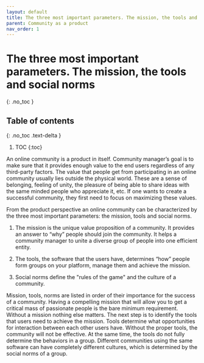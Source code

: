 ```yaml
---
layout: default
title: The three most important parameters. The mission, the tools and social norms
parent: Community as a product
nav_order: 1
---
```


# The three most important parameters. The mission, the tools and social norms
{: .no_toc }

## Table of contents
{: .no_toc .text-delta }

1. TOC
{:toc}

An online community is a product in itself. Community manager’s goal is to make sure that it provides enough value to the end users regardless of any third-party factors. The value that people get from participating in an online community usually lies outside the physical world. These are a sense of belonging, feeling of unity, the pleasure of being able to share ideas with the same minded people who appreciate it, etc. If one wants to create a successful community, they first need to focus on maximizing these values.

From the product perspective an online community can be characterized by the three most important parameters: the mission, tools and social norms.

1. The mission is the unique value proposition of a community. It provides an answer to “why” people should join the community. It helps a community manager to unite a diverse group of people into one efficient entity. 

2. The tools, the software that the users have, determines “how” people form groups on your platform, manage them and achieve the mission.

3. Social norms define the "rules of the game" and the culture of a community.

Mission, tools, norms are listed in order of their importance for the success of a community. Having a compelling mission that will allow you to get a critical mass of passionate people is the bare minimum requirement. Without a mission nothing else matters. The next step is to identify the tools that users need to achieve the mission. Tools determine what opportunities for interaction between each other users have. Without the proper tools, the community will not be effective. At the same time, the tools do not fully determine the behaviors in a group. Different communities using the same software can have completely different cultures, which is determined by the social norms of a group.